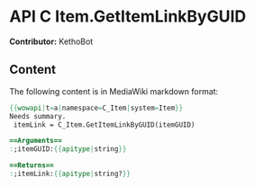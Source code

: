 # API C Item.GetItemLinkByGUID

**Contributor:** KethoBot

## Content

The following content is in MediaWiki markdown format:

```mediawiki
{{wowapi|t=a|namespace=C_Item|system=Item}}
Needs summary.
 itemLink = C_Item.GetItemLinkByGUID(itemGUID)

==Arguments==
:;itemGUID:{{apitype|string}}

==Returns==
:;itemLink:{{apitype|string?}}
```
